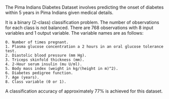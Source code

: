 The Pima Indians Diabetes Dataset involves predicting the onset of diabetes within 5 years in Pima Indians given medical details.

It is a binary (2-class) classification problem. The number of observations for each class is not balanced. There are 768 observations with 8 input variables and 1 output variable. The variable names are as follows:

    0. Number of times pregnant.
    1. Plasma glucose concentration a 2 hours in an oral glucose tolerance test.
    2. Diastolic blood pressure (mm Hg).
    3. Triceps skinfold thickness (mm).
    4. 2-Hour serum insulin (mu U/ml).
    5. Body mass index (weight in kg/(height in m)^2).
    6. Diabetes pedigree function.
    7. Age (years).
    8. Class variable (0 or 1).
    
A classification accuracy of approximately 77% is achieved for this dataset. 
